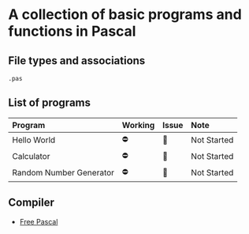 # A collection of basic programs and functions in Pascal

## File types and associations

    .pas

## List of programs

| Program                 | Working | Issue | Note        |
| :---------------------- | :------ | :---- | :---------- |
| Hello World             | ⛔      | 🔔    | Not Started |
| Calculator              | ⛔      | 🔔    | Not Started |
| Random Number Generator | ⛔      | 🔔    | Not Started |

## Compiler

- [Free Pascal](https://www.freepascal.org/download.html)
